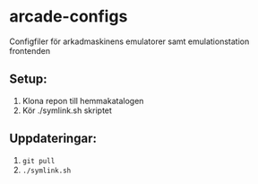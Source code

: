 # arcade-configs

Configfiler för arkadmaskinens emulatorer samt emulationstation frontenden

## Setup:

1. Klona repon till hemmakatalogen
2. Kör ./symlink.sh skriptet

## Uppdateringar:

1. `git pull`
2. `./symlink.sh`
